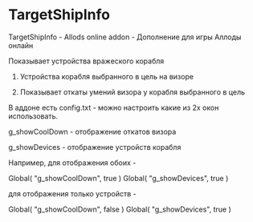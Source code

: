 # TargetShipInfo
TargetShipInfo - Allods online addon - Дополнение для игры Аллоды онлайн 

 Показывает устройства вражеского корабля

1) Устройства корабля выбранного в цель на визоре

2) Показывает откаты умений визора у корабля выбранного в цель

 

 

В аддоне есть config.txt - можно настроить какие из 2х окон использовать.

g_showCoolDown - отображение откатов визора

g_showDevices - отображение устройств корабля

Например, для отображения обоих -

Global( "g_showCoolDown", true )
Global( "g_showDevices", true )

для отображения только устройств -

Global( "g_showCoolDown", false )
Global( "g_showDevices", true ) 
